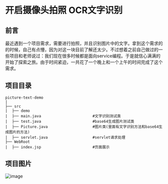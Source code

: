开启摄像头拍照 OCR文字识别
==============

## 前言
最近遇到一个项目需求，需要进行拍照，并且识别图片中的文字。拿到这个需求的的时候，自己有点懵，因为对这一块目前了解还太少。不过想着之前自己做过的一些项目和老师说过：我们现在很多时候都是面向service编程。于是就信心满满的开始了探索之旅。由于时间紧迫，一共花了一个晚上和一个上午的时间完成了这个需求。

## 项目目录

```
picture-text-demo
|
├── src                              
|  ├── demo               		   
|  ├── main.java                       #文字识别测试类
|  ├── test.java                       #base64生成图片测试类
|  ├── Picture.java                    #图片类(里面有文字识别方法和base64生成图片的方法)
|  ├── servlet.java                    #servlet请求处理
├── WebRoot                                
|  ├── index.jsp 					   #页面展示
```

## 项目图片
![image](https://github.com/deng1234/OCR/blob/master/_img/1.jpg)
